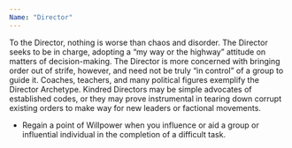 ```yaml
---
Name: "Director"
---
```


To the Director, nothing is worse than chaos and disorder. The Director seeks to be in charge, adopting a “my way or the highway” attitude on matters of decision-making. The Director is more concerned with bringing order out of strife, however, and need not be truly “in control” of a group to guide it. Coaches, teachers, and many political figures exemplify the Director Archetype. Kindred Directors may be simple advocates of established codes, or they may prove instrumental in tearing down corrupt existing orders to make way for new leaders or factional movements.
 - Regain a point of Willpower when you influence or aid a group or influential individual in the completion of a difficult task.